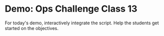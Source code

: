 # Demo: Ops Challenge Class 13

For today's demo, interactively integrate the script. Help the students get started on the objectives.
